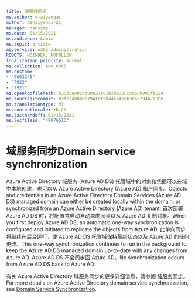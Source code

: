 ```yaml
---
title: 域服务同步
ms.author: v-aiyengar
author: AshaIyengar21
manager: dansimp
ms.date: 01/15/2021
ms.audience: Admin
ms.topic: article
ms.service: o365-administration
ROBOTS: NOINDEX, NOFOLLOW
localization_priority: Normal
ms.collection: Adm_O365
ms.custom:
- "9003245"
- "7922"
- "7921"
ms.openlocfilehash: b35d3a402bc08a27a818209385c5666b901fa524
ms.sourcegitcommit: 83fe2a8d060794fdf58445b469b30a3294b7a9b6
ms.translationtype: MT
ms.contentlocale: zh-CN
ms.lasthandoff: 01/15/2021
ms.locfileid: "49876513"
---
```

# <a name="domain-service-synchronization"></a><span data-ttu-id="91066-102">域服务同步</span><span class="sxs-lookup"><span data-stu-id="91066-102">Domain service synchronization</span></span>

<span data-ttu-id="91066-103">Azure Active Directory 域服务 (Azure AD DS) 托管域中的对象和凭据可以在域中本地创建，也可以从 Azure Active Directory (Azure AD) 租户同步。</span><span class="sxs-lookup"><span data-stu-id="91066-103">Objects and credentials in an Azure Active Directory Domain Services (Azure AD DS) managed domain can either be created locally within the domain, or synchronized from an Azure Active Directory (Azure AD) tenant.</span></span> <span data-ttu-id="91066-104">首次部署 Azure AD DS 时，将配置并启动自动单向同步以从 Azure AD 复制对象。</span><span class="sxs-lookup"><span data-stu-id="91066-104">When you first deploy Azure AD DS, an automatic one-way synchronization is configured and initiated to replicate the objects from Azure AD.</span></span> <span data-ttu-id="91066-105">此单向同步将继续在后台运行，使 Azure AD DS 托管域保持最新状态以及 Azure AD 的任何更改。</span><span class="sxs-lookup"><span data-stu-id="91066-105">This one-way synchronization continues to run in the background to keep the Azure AD DS managed domain up-to-date with any changes from Azure AD.</span></span> <span data-ttu-id="91066-106">Azure AD DS 不会同步回 Azure AD。</span><span class="sxs-lookup"><span data-stu-id="91066-106">No synchronization occurs from Azure AD DS back to Azure AD.</span></span>

<span data-ttu-id="91066-107">有关 Azure Active Directory 域服务同步的更多详细信息，请参阅 [域服务同步](https://docs.microsoft.com/azure/active-directory-domain-services/synchronization)。</span><span class="sxs-lookup"><span data-stu-id="91066-107">For more details on Azure Active Directory domain service synchronization, see [Domain Service Synchronization](https://docs.microsoft.com/azure/active-directory-domain-services/synchronization).</span></span> 
